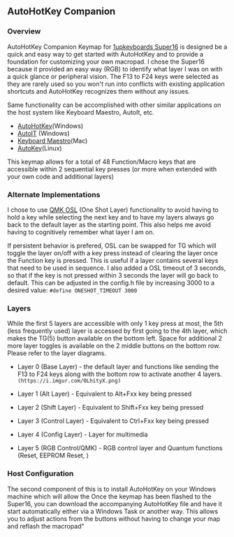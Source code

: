 ## AutoHotKey Companion  ##

### Overview ### 
AutoHotKey Companion Keymap for <a href="https://www.1upkeyboards.com/shop/keyboard-kits/macro-pads/super-16-macro-pad/">1upkeyboards Super16</a> is designed be a quick and easy way to get started with AutoHotKey and to provide a foundation for customizing your own macropad. I chose the Super16 because it provided an easy way (RGB) to identify what layer I was on with a quick glance or peripheral vision. The F13 to F24 keys were selected as they are rarely used so you won't run into conflicts with existing application shortcuts and AutoHotKey recognizes them without any issues. 

Same functionality can be accomplished with other similar applications on the host system like Keyboard Maestro, AutoIt, etc. 

* <a href="https://www.autohotkey.com">AutoHotKey</a>(Windows)
* <a href="https://www.autoitscript.com/site/autoit/">AutoIT</a> (Windows)
* <a href="https://www.keyboardmaestro.com/main/">Keyboard Maestro</a>(Mac)
* <a href="https://github.com/autokey/autokey">AutoKey</a>(Linux)

This keymap allows for a total of 48 Function/Macro keys that are accessible within 2 sequential key presses (or more when extended with your own code and additional layers) 

### Alternate Implementations ###
I chose to use <a href="https://docs.qmk.fm/#/feature_layers?id=switching-and-toggling-layers">QMK OSL</a> (One Shot Layer) functionality to avoid having to hold a key while selecting the next key and to have my layers always go back to the default layer as the starting point. This also helps me avoid having to cognitively remember what layer I am on. 

If persistent behavior is prefered, OSL can be swapped for TG which will toggle the layer on/off with a key press instead of clearing the layer once the Function key is pressed. This is useful if a layer contains several keys that need to be used in sequence. I also added a OSL timeout of 3 seconds, so that if the key is not pressed within 3 seconds the layer will go back to default. This can be adjusted in the config.h file by increasing 3000 to a desired value: `#define ONESHOT_TIMEOUT 3000` 




### Layers ###

While the first 5 layers are accessible with only 1 key press at most, the 5th (less frequently used) layer is accessed by first going to the 4th layer, which makes the TG(5) button available on the bottom left. Space for additional 2 more layer toggles is available on the 2 middle buttons on the bottom row. Please refer to the layer diagrams.


* Layer 0 (Base Layer) - the default layer and functions like sending the F13 to F24 keys along with the bottom row to activate another 4 layers. 
``(https://i.imgur.com/0LhityX.png)``

* Layer 1 (Alt Layer) - Equivalent to Alt+Fxx key being pressed 
* Layer 2 (Shift Layer) - Equivalent to Shift+Fxx key being pressed
* Layer 3 (Control Layer) - Equivalent to Ctrl+Fxx key being pressed
* Layer 4 (Config Layer) - Layer for multimedia
* Layer 5 (RGB Control/QMK) - RGB control layer and Quantum functions (Reset, EEPROM Reset, )

### Host Configuration ### 

The second component of this is to install AutoHotKey on your Windows machine which will allow the 
Once the keymap has been flashed to the Super16, you can download the accompanying AutoHotKey file and have it start automatically either via a Windows Task or another way. This allows you to adjust actions from the buttons without having to change your map and reflash the macropad"

